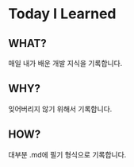 # Today I Learned

## WHAT?

매일 내가 배운 개발 지식을 기록합니다.

## WHY?

잊어버리지 않기 위해서 기록합니다.

## HOW?

대부분 .md에 필기 형식으로 기록합니다.

